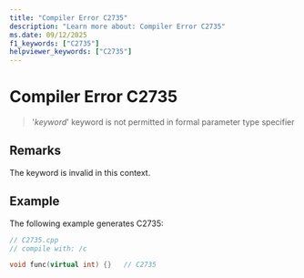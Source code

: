 ```yaml
---
title: "Compiler Error C2735"
description: "Learn more about: Compiler Error C2735"
ms.date: 09/12/2025
f1_keywords: ["C2735"]
helpviewer_keywords: ["C2735"]
---
```

# Compiler Error C2735

> '*keyword*' keyword is not permitted in formal parameter type specifier

## Remarks

The keyword is invalid in this context.

## Example

The following example generates C2735:

```cpp
// C2735.cpp
// compile with: /c

void func(virtual int) {}   // C2735
```

